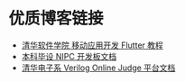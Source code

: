 # 优质博客链接

- [清华软件学院 移动应用开发 Flutter 教程](https://thu-mobile-dev.github.io/book/)
- [本科毕设 NIPC 开发板文档](https://nipc-project.github.io/Book/)
- [清华电子系 Verilog Online Judge 平台文档](https://eevoj.github.io/book/)
